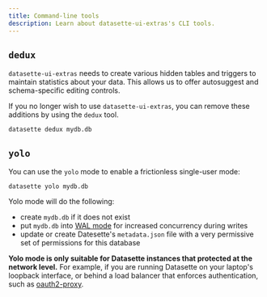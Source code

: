 ```yaml
---
title: Command-line tools
description: Learn about datasette-ui-extras's CLI tools.
---
```


## `dedux`

`datasette-ui-extras` needs to create various hidden tables and triggers to maintain
statistics about your data. This allows us to offer autosuggest and schema-specific
editing controls.

If you no longer wish to use `datasette-ui-extras`, you can remove these additions by
using the `dedux` tool.

```shell
datasette dedux mydb.db
```

## `yolo`

You can use the `yolo` mode to enable a frictionless single-user mode:

```shell
datasette yolo mydb.db
```

Yolo mode will do the following:

- create `mydb.db` if it does not exist
- put `mydb.db` into [WAL mode](https://www.sqlite.org/wal.html) for increased
  concurrency during writes
- update or create Datesette's `metadata.json` file with a very permissive set
  of permissions for this database

**Yolo mode is only suitable for Datasette instances that protected at the
network level.** For example, if you are running Datasette on your laptop's
loopback interface, or behind a load balancer that enforces authentication,
such as [oauth2-proxy](https://github.com/oauth2-proxy/oauth2-proxy).
